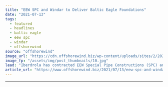 ```yaml
---
title: "EEW SPC and Windar to Deliver Baltic Eagle Foundations"
date: "2021-07-13"
tags: 
  - featured
  - headlines
  - baltic eagle
  - eew spc
  - windar
  - offshorewind
source: "offshorewind"
image_url: "https://cdn.offshorewind.biz/wp-content/uploads/sites/2/2021/07/13105002/Andreas_Duerst__Studio_EEW.jpg"
image_fp: "/assets/img/post_thumbnails/10.jpg"
lead: "Iberdrola has contracted EEW Special Pipe Constructions (SPC) and Windar for the supply of"
article_url: "https://www.offshorewind.biz/2021/07/13/eew-spc-and-windar-to-deliver-baltic-eagle-foundations/"
---
```


---
